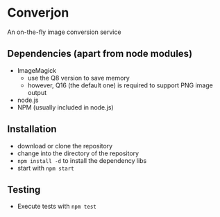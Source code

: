 Converjon
=========

An on-the-fly image conversion service

Dependencies (apart from node modules)
-
  * ImageMagick
    * use the Q8 version to save memory
    * however, Q16 (the default one) is required to support PNG image output
  * node.js
  * NPM (usually included in node.js)

Installation
-

  * download or clone the repository
  * change into the directory of the repository
  * `npm install -d` to install the dependency libs
  * start with `npm start`

Testing
-
  * Execute tests with `npm test`

